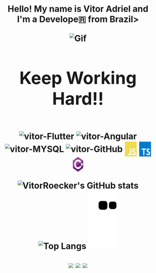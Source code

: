 <h1 align="center">Hello! My name is Vitor Adriel and I'm a Develope🇷 from Brazil>

<p align="center">
  <img width="30%" src="https://i.redd.it/c26y3g52sdp31.gif" alt="Gif">
</p>

<div style="width:100%;height:0;padding-bottom:56%;position:relative;">

<h1 align="center">Keep Working Hard!!</h1>
  
<div style="display: inline_block"><br>
  <img align="center" alt="vitor-Flutter" height="40" width="60" src="https://img.shields.io/badge/Flutter-02569B?style=for-the-badge&logo=flutter&logoColor=white">
  <img align="center" alt="vitor-Angular" height="40" width="70" src="https://img.shields.io/badge/Angular-DD0031?style=for-the-badge&logo=angular&logoColor=white">
  <img align="center" alt="vitor-MYSQL" height="40" width="70" src="https://img.shields.io/badge/MySQL-00000F?style=for-the-badge&logo=mysql&logoColor=white">
  <img align="center" alt="vitor-GitHub" height="40" width="70" border: 5px; src="https://img.shields.io/badge/GitHub-100000?style=for-the-badge&logo=github&logoColor=white">
  <img align="center" alt="vitor-Js" height="50" width="40" src="https://raw.githubusercontent.com/devicons/devicon/master/icons/javascript/javascript-plain.svg">
  <img align="center" alt="vitor-Ts" height="50" width="40" src="https://raw.githubusercontent.com/devicons/devicon/master/icons/typescript/typescript-plain.svg">
  <img align="center" alt="vitor-Csharp" height="50" width="40" src="https://raw.githubusercontent.com/devicons/devicon/master/icons/csharp/csharp-original.svg">
</div>
  
![VitorRoecker's GitHub stats](https://github-readme-stats.vercel.app/api?username=vitorroecker&show_icons=true&theme=prussian&hide_border=false&bg_color=161b22)
![Top Langs](https://github-readme-stats.vercel.app/api/top-langs/?username=vitorroecker&langs_count=3&theme=prussian&hide_border=false&bg_color=161b22)
![Snake animation](https://github.com/rafaballerini/rafaballerini/blob/output/github-contribution-grid-snake.svg)

<a href="https://www.instagram.com/vitor_adrie1/" target="_blank"><img src="https://img.shields.io/badge/-Instagram-%23E4405F?style=for-the-badge&logo=instagram&logoColor=white" target="_blank"></a>
<a href = "mailto:vitoradrielroecker@gmail.com"><img src="https://img.shields.io/badge/-Gmail-%23333?style=for-the-badge&logo=gmail&logoColor=white" target="_blank"></a>
<a href="https://www.linkedin.com/in/vitor-adriel-roecker-8571a11b0/" target="_blank"><img src="https://img.shields.io/badge/-LinkedIn-%230077B5?style=for-the-badge&logo=linkedin&logoColor=white" target="_blank"></a> 
